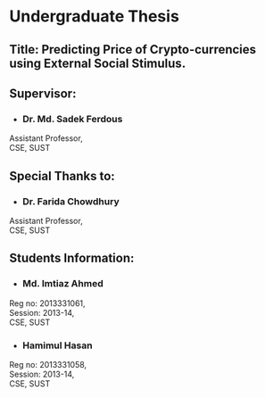 # Undergraduate Thesis
## Title: Predicting Price of Crypto-currencies using External Social Stimulus.

## Supervisor:

- <h3>Dr. Md. Sadek Ferdous</h3>
Assistant Professor,<br>
CSE, SUST 

## Special Thanks to:

- <h3>Dr. Farida Chowdhury</h3>
Assistant Professor,<br>
CSE, SUST

## Students Information:

- <h3>Md. Imtiaz Ahmed</h3>
Reg no: 2013331061,<br>
Session: 2013-14,<br>
CSE, SUST

- <h3>Hamimul Hasan</h3>
Reg no: 2013331058,<br>
Session: 2013-14,<br>
CSE, SUST

